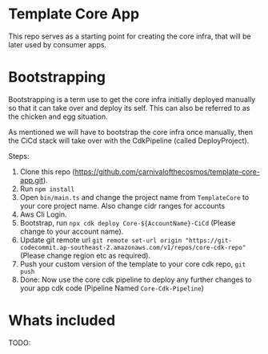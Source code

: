 # Template Core App

This repo serves as a starting point for creating the core infra, that will be later used by consumer apps.

# Bootstrapping

Bootstrapping is a term use to get the core infra initially deployed manually so that it can take over and deploy its self. This can also be referred to as the chicken and egg situation.

As mentioned we will have to bootstrap the core infra once manually, then the CiCd stack will take over with the CdkPipeline (called DeployProject).

Steps:

1. Clone this repo (https://github.com/carnivalofthecosmos/template-core-app.git).
2. Run `npm install`
3. Open `bin/main.ts` and change the project name from `TemplateCore` to your core project name. Also change cidr ranges for accounts
4. Aws Cli Login.
5. Bootstrap, run `npx cdk deploy Core-${AccountName}-CiCd` (Please change to your account name).
6. Update git remote url `git remote set-url origin "https://git-codecommit.ap-southeast-2.amazonaws.com/v1/repos/core-cdk-repo"` (Please change region etc as required).
7. Push your custom version of the template to your core cdk repo, `git push`
8. Done: Now use the core cdk pipeline to deploy any further changes to your app cdk code (Pipeline Named `Core-Cdk-Pipeline`)

# Whats included
 TODO: 
 
